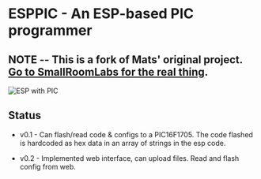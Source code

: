 # ESPPIC - An ESP-based PIC programmer




## NOTE -- This is a fork of Mats' original project.  [Go to SmallRoomLabs for the real thing](https://github.com/SmallRoomLabs/esppic).




![ESP with PIC](https://github.com/SmallRoomLabs/esppic/raw/master/images/esppic-bare-S.jpg "NodeMCU and a PIC16F1705")

## Status
  * v0.1 - Can flash/read code & configs to a PIC16F1705. The code flashed is hardcoded as hex data in an array of strings in the esp code. 

  * v0.2 - Implemented web interface, can upload files. Read and flash config from web.
